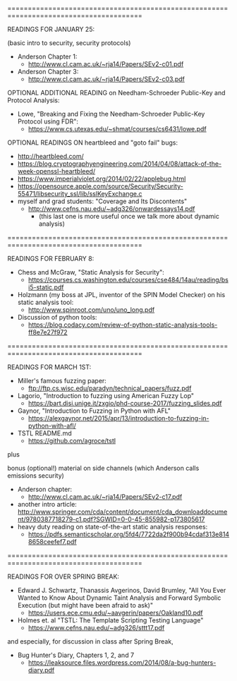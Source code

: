=======================================================================================

READINGS FOR JANUARY 25:

(basic intro to security, security protocols)

- Anderson Chapter 1:
  - http://www.cl.cam.ac.uk/~rja14/Papers/SEv2-c01.pdf
- Anderson Chapter 3:
  - http://www.cl.cam.ac.uk/~rja14/Papers/SEv2-c03.pdf

OPTIONAL ADDITIONAL READING on Needham-Schroeder Public-Key and Protocol Analysis:

- Lowe, "Breaking and Fixing the Needham-Schroeder Public-Key Protocol using FDR":
  - https://www.cs.utexas.edu/~shmat/courses/cs6431/lowe.pdf

OPTIONAL READINGS ON heartbleed and "goto fail" bugs:
- http://heartbleed.com/
- https://blog.cryptographyengineering.com/2014/04/08/attack-of-the-week-openssl-heartbleed/
- https://www.imperialviolet.org/2014/02/22/applebug.html
- https://opensource.apple.com/source/Security/Security-55471/libsecurity_ssl/lib/sslKeyExchange.c
- myself and grad students: "Coverage and Its Discontents"
  - http://www.cefns.nau.edu/~adg326/onwardessays14.pdf
    - (this last one is more useful once we talk more about dynamic analysis)

=======================================================================================

READINGS FOR FEBRUARY 8:

- Chess and McGraw, "Static Analysis for Security":
  - https://courses.cs.washington.edu/courses/cse484/14au/reading/bsi5-static.pdf
- Holzmann (my boss at JPL, inventor of the SPIN Model Checker) on his static analysis tool:
  - http://www.spinroot.com/uno/uno_long.pdf
- Discussion of python tools:
  - https://blog.codacy.com/review-of-python-static-analysis-tools-ff8e7e27f972

=======================================================================================

READINGS FOR MARCH 1ST:

- Miller's famous fuzzing paper:
  - ftp://ftp.cs.wisc.edu/paradyn/technical_papers/fuzz.pdf
- Lagorio, "Introduction to fuzzing using American Fuzzy Lop"
   - https://bart.disi.unige.it/zxgio/phd-course-2017/fuzzing_slides.pdf
- Gaynor, "Introduction to Fuzzing in Python with AFL"
   - https://alexgaynor.net/2015/apr/13/introduction-to-fuzzing-in-python-with-afl/    
- TSTL README.md 
   - https://github.com/agroce/tstl 

plus

bonus (optional!) material on side channels (which Anderson calls emissions security)

- Anderson chapter:
  - http://www.cl.cam.ac.uk/~rja14/Papers/SEv2-c17.pdf
- another intro article: http://www.springer.com/cda/content/document/cda_downloaddocument/9780387718279-c1.pdf?SGWID=0-0-45-855982-p173805617
- heavy duty reading on state-of-the-art static analysis responses:
  - https://pdfs.semanticscholar.org/5fd4/7722da2f900b94cdaf313e8148658ceefef7.pdf

=======================================================================================

READINGS FOR OVER SPRING BREAK:

- Edward J. Schwartz, Thanassis Avgerinos, David Brumley, "All You Ever Wanted to Know About  Dynamic Taint Analysis and Forward Symbolic Execution (but might have been afraid to ask)"
   - https://users.ece.cmu.edu/~aavgerin/papers/Oakland10.pdf 
- Holmes et. al "TSTL: The Template Scripting Testing Language"
   - https://www.cefns.nau.edu/~adg326/sttt17.pdf
   
and especially, for discussion in class after Spring Break,

- Bug Hunter's Diary, Chapters 1, 2, and 7
   - https://leaksource.files.wordpress.com/2014/08/a-bug-hunters-diary.pdf
